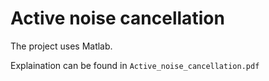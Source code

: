 # Active noise cancellation
The project uses Matlab.

Explaination can be found in `Active_noise_cancellation.pdf`
